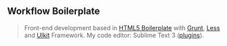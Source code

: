 ## Workflow Boilerplate

> Front-end development based in [HTML5 Boilerplate](http://h5bp.com) with [Grunt](http://gruntjs.com), [Less](http://lesscss.org) and [UIkit](http://getuikit.com) Framework.
> My code editor: Sublime Text 3 ([plugins](https://gist.github.com/leandrow/f9cbcd779b6153f6030f)).